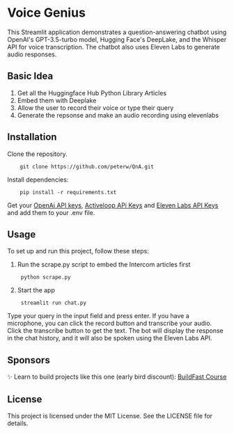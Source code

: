 # Voice Genius
This Streamlit application demonstrates a question-answering chatbot using OpenAI's GPT-3.5-turbo model, Hugging Face's DeepLake, and the Whisper API for voice transcription. The chatbot also uses Eleven Labs to generate audio responses.

## Basic Idea
1. Get all the Huggingface Hub Python Library Articles 
2. Embed them with Deeplake 
3. Allow the user to record their voice or type their query
4. Generate the repsonse and make an audio recording using elevenlabs


## Installation
Clone the repository.

        git clone https://github.com/peterw/QnA.git

Install dependencies:

        pip install -r requirements.txt


Get your  [OpenAi API keys](https://platform.openai.com/account/api-keys), [Activeloop APi Keys](https://app.activeloop.ai/profile/kenyanroot/apitoken) and [Eleven Labs API Keys](https://beta.elevenlabs.io/speech-synthesis) and add them to your .env file.

## Usage
To set up and run this project, follow these steps:

1. Run the scrape.py script to embed the Intercom articles first

        python scrape.py

2. Start the app 

        streamlit run chat.py

Type your query in the input field and press enter.
If you have a microphone, you can click the record button and transcribe your audio. Click the transcribe button to get the text.
The bot will display the response in the chat history, and it will also be spoken using the Eleven Labs API.

## Sponsors
✨ Learn to build projects like this one (early bird discount): [BuildFast Course ](https://www.buildfastcourse.com/)

## License
This project is licensed under the MIT License. See the LICENSE file for details.

